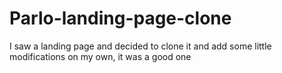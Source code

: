 # Parlo-landing-page-clone
I saw a landing page and decided to clone it and add some little modifications on my own, it was a good one
